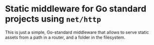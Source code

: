 # Static middleware for Go standard projects using `net/http`

This is just a simple, Go-standard middleware that allows to serve static assets from a
path in a router, and a folder in the filesystem.
